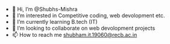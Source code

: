 - 👋 Hi, I’m @Shubhs-Mishra
- 👀 I’m interested in Competitive coding, web devolopment etc.
- 🌱 I’m currently learning B.tech (IT)
- 💞️ I’m looking to collaborate on web devolopment projects
- 📫 How to reach me shubham.it.19060@recb.ac.in

<!---
Shubhs-Mishra/Shubhs-Mishra is a ✨ special ✨ repository because its `README.md` (this file) appears on your GitHub profile.
You can click the Preview link to take a look at your changes.
--->
